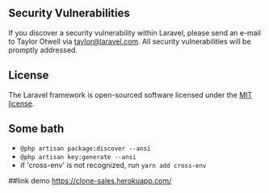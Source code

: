 ## Security Vulnerabilities

If you discover a security vulnerability within Laravel, please send an e-mail to Taylor Otwell via [taylor@laravel.com](mailto:taylor@laravel.com). All security vulnerabilities will be promptly addressed.

## License

The Laravel framework is open-sourced software licensed under the [MIT license](https://opensource.org/licenses/MIT).

## Some bath
- `@php artisan package:discover --ansi`
- `@php artisan key:generate --ansi`
- if 'cross-env' is not recognized, run `yarn add cross-env`

##link demo
https://clone-sales.herokuapp.com/
